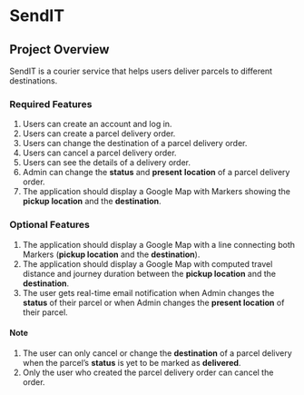 # SendIT

## Project Overview

SendIT is a courier service that helps users deliver parcels to different destinations.

### Required Features

1. Users can create an account and log in.
2. Users can create a parcel delivery order.
3. Users can change the destination of a parcel delivery order.
4. Users can cancel a parcel delivery order.
5. Users can see the details of a delivery order.
6. Admin can change the **status** and **present** **location** of a parcel delivery order.
7. The application should display a Google Map with Markers showing the **pickup location** and the **destination**.

### Optional Features

1. The application should display a Google Map with a line connecting both Markers (**pickup location** and the **destination**).
2. The application should display a Google Map with computed travel distance and journey duration between the **pickup location** and the **destination**.
3. The user gets real-time email notification when Admin changes the **status** of their parcel or when Admin changes the **present location** of their parcel.

#### Note

1. The user can only cancel or change the **destination** of a parcel delivery when the parcel’s **status** is yet to be marked as **delivered**.
2. Only the user who created the parcel delivery order can cancel the order.

